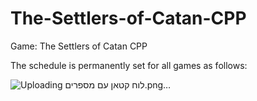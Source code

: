 # The-Settlers-of-Catan-CPP
Game: The Settlers of Catan CPP

The schedule is permanently set for all games as follows:






![Uploading לוח קטאן עם מספרים.png…]()
